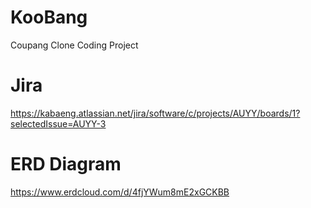 # KooBang
Coupang Clone Coding Project
# Jira 
https://kabaeng.atlassian.net/jira/software/c/projects/AUYY/boards/1?selectedIssue=AUYY-3
# ERD Diagram 
https://www.erdcloud.com/d/4fjYWum8mE2xGCKBB
